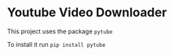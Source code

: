 # Youtube Video Downloader

This project uses the package `pytube`

To install it run `pip install pytube`
